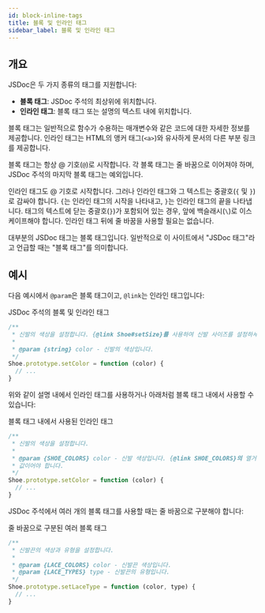 ```yaml
---
id: block-inline-tags
title: 블록 및 인라인 태그
sidebar_label: 블록 및 인라인 태그
---
```


## 개요

JSDoc은 두 가지 종류의 태그를 지원합니다:

- **블록 태그**: JSDoc 주석의 최상위에 위치합니다.
- **인라인 태그**: 블록 태그 또는 설명의 텍스트 내에 위치합니다.

블록 태그는 일반적으로 함수가 수용하는 매개변수와 같은 코드에 대한 자세한 정보를 제공합니다. 인라인 태그는 HTML의 앵커 태그(` <a> `)와 유사하게 문서의 다른 부분 링크를 제공합니다.

블록 태그는 항상 @ 기호(`@`)로 시작합니다. 각 블록 태그는 줄 바꿈으로 이어져야 하며, JSDoc 주석의 마지막 블록 태그는 예외입니다.

인라인 태그도 @ 기호로 시작합니다. 그러나 인라인 태그와 그 텍스트는 중괄호(`{` 및 `}`)로 감싸야 합니다. `{`는 인라인 태그의 시작을 나타내고, `}`는 인라인 태그의 끝을 나타냅니다. 태그의 텍스트에 닫는 중괄호(`}`)가 포함되어 있는 경우, 앞에 백슬래시(`\`)로 이스케이프해야 합니다. 인라인 태그 뒤에 줄 바꿈을 사용할 필요는 없습니다.

대부분의 JSDoc 태그는 블록 태그입니다. 일반적으로 이 사이트에서 "JSDoc 태그"라고 언급할 때는 "블록 태그"를 의미합니다.

## 예시

다음 예시에서 `@param`은 블록 태그이고, `@link`는 인라인 태그입니다:

JSDoc 주석의 블록 및 인라인 태그

```js
/**
 * 신발의 색상을 설정합니다. {@link Shoe#setSize}를 사용하여 신발 사이즈를 설정하세요.
 *
 * @param {string} color - 신발의 색상입니다.
 */
Shoe.prototype.setColor = function (color) {
  // ...
}
```

위와 같이 설명 내에서 인라인 태그를 사용하거나 아래처럼 블록 태그 내에서 사용할 수 있습니다:

블록 태그 내에서 사용된 인라인 태그

```js
/**
 * 신발의 색상을 설정합니다.
 *
 * @param {SHOE_COLORS} color - 신발 색상입니다. {@link SHOE_COLORS}의 열거된
 * 값이어야 합니다.
 */
Shoe.prototype.setColor = function (color) {
  // ...
}
```

JSDoc 주석에서 여러 개의 블록 태그를 사용할 때는 줄 바꿈으로 구분해야 합니다:

줄 바꿈으로 구분된 여러 블록 태그

```js
/**
 * 신발끈의 색상과 유형을 설정합니다.
 *
 * @param {LACE_COLORS} color - 신발끈 색상입니다.
 * @param {LACE_TYPES} type - 신발끈의 유형입니다.
 */
Shoe.prototype.setLaceType = function (color, type) {
  // ...
}
```
